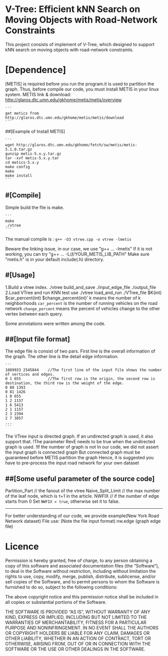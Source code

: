 # V-Tree: Efficient kNN Search on Moving Objects with Road-Network Constraints

This project consists of implement of V-Tree, which designed to support kNN search on moving objects with road-network constraints. 

# [Dependence]
[METIS] is required before you run the program.it is used to partition the graph.
Thus, before compile our code, you must install METIS in your linux system.
METIS link & download: http://glaros.dtc.umn.edu/gkhome/metis/metis/overview

    ```
    get metics from
    http://glaros.dtc.umn.edu/gkhome/metis/metis/download
    ```
    
##[Example of Install METIS]

    ```
    wget http://glaros.dtc.umn.edu/gkhome/fetch/sw/metis/metis-5.1.0.tar.gz
    gunzip metis-5.x.y.tar.gz
    tar -xvf metis-5.x.y.tar
    cd metics-5.x.y
    make config
    make
    make install
    ```

#[Compile]
--------------------------------------------
Simple build the file is make.

    ```
    make 
    ./vtree 
    ```
The manual compile is :
    ```
    g++ -O3 vtree.cpp -o vtree -lmetis
    ```

Beware the linking issue, in our case, we use "g++ ... -lmetis"
If it is not working, you can try "g++ ... -L/**/**/YOUR_METIS_LIB_PATH"
Make sure "metis.h" is in your default include(.h) directory.

#[Usage]
--------------------------------------------
1.Build a vtree index.
./vtree build_and_save ./input_edge_file ./output_file
2.Load VTree and run KNN test use 
./vtree load_and_run ./VTree_file $K(int) $car_percent(int) $change_percent(int)'
 k means the number of k neighborhoods 
 `car_percent` is the number of running vehicles on the road network
 `change_percent` means the percent of vehicles change to the other vertex between each query.

Some annotations were written among the code.


##[Input file format]
-------------------------------------------
The edge file is consist of two pars. First line is the overall information of the
 graph. The other line is the detail edge information.

    ```
    1089933 2545844    //The first line of the input file shows the number of vertices and edges.
    0 1 655            //The first row is the origin, the second row is destination, the third row is the weight of the edge.
    0 80 1393
    0 81 1426
    1 0 655
    1 2 1157
    1 6 5413
    2 1 1157
    2 3 2394
    2 7 3857
    ...
    ```
The VTree input is directed graph. If an undirected graph is used, it also support that. 
!The parameter RevE needs to be true when the undirected graph is used.
!If the number of graph is not 
In our code, we did not assert the input graph is connected graph
But connected graph must be guaranteed before METIS partition the graph
Hence, it is suggested you have to pre-process the input road network for your own dataset

##[Some useful parameter of the source code]
-----
Partition_Part       // the fanout of the vtree
Naive_Split_Limit    // the max number of the leaf node, which is τ+1 in the article.
NWFIX                // if the number of edge starts from 0 Set `NWFIX = true`, otherwise set it to false.

-----

For better understanding of our code, we provide example(New York Road Network dataset)
File use: (Note the file input format)
        nw.edge (graph edge file)


# Licence

Permission is hereby granted, free of charge, to any person obtaining a copy of this software and associated documentation files (the “Software”), to deal in the Software without restriction, including without limitation the rights to use, copy, modify, merge, publish, distribute, sublicense, and/or sell copies of the Software, and to permit persons to whom the Software is furnished to do so, subject to the following conditions:

The above copyright notice and this permission notice shall be included in all copies or substantial portions of the Software.

THE SOFTWARE IS PROVIDED “AS IS”, WITHOUT WARRANTY OF ANY KIND, EXPRESS OR IMPLIED, INCLUDING BUT NOT LIMITED TO THE WARRANTIES OF MERCHANTABILITY, FITNESS FOR A PARTICULAR PURPOSE AND NONINFRINGEMENT. IN NO EVENT SHALL THE AUTHORS OR COPYRIGHT HOLDERS BE LIABLE FOR ANY CLAIM, DAMAGES OR OTHER LIABILITY, WHETHER IN AN ACTION OF CONTRACT, TORT OR OTHERWISE, ARISING FROM, OUT OF OR IN CONNECTION WITH THE SOFTWARE OR THE USE OR OTHER DEALINGS IN THE SOFTWARE.

